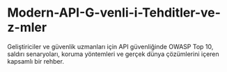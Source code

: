 # Modern-API-G-venli-i-Tehditler-ve-z-mler
Geliştiriciler ve güvenlik uzmanları için API güvenliğinde OWASP Top 10, saldırı senaryoları, koruma yöntemleri ve gerçek dünya çözümlerini içeren kapsamlı bir rehber.
